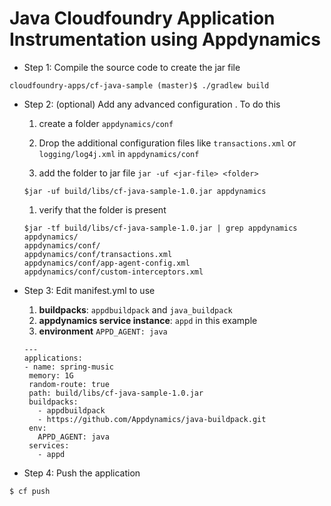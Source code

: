 Java Cloudfoundry Application Instrumentation using Appdynamics
================================================================================

- Step 1: Compile the source code to create the jar file 
```
cloudfoundry-apps/cf-java-sample (master)$ ./gradlew build
```

- Step 2: (optional) Add any advanced configuration . To do this 
  1. create a folder `appdynamics/conf` 
  
  1. Drop the additional configuration files like `transactions.xml` or `logging/log4j.xml` in `appdynamics/conf`
  
  1. add the folder to jar file  `jar -uf <jar-file> <folder>`
  ```
  $jar -uf build/libs/cf-java-sample-1.0.jar appdynamics
  ```
  1. verify that the folder is present 
  
  ```
  $jar -tf build/libs/cf-java-sample-1.0.jar | grep appdynamics
  appdynamics/
  appdynamics/conf/
  appdynamics/conf/transactions.xml
  appdynamics/conf/app-agent-config.xml
  appdynamics/conf/custom-interceptors.xml
  ```
- Step 3: Edit manifest.yml to use
   1. **buildpacks**:  `appdbuildpack` and `java_buildpack` 
   1. **appdynamics service instance**: `appd` in this example
   1. **environment** `APPD_AGENT: java`
   
   ```
   ---
  applications:
  - name: spring-music
    memory: 1G
    random-route: true
    path: build/libs/cf-java-sample-1.0.jar
    buildpacks:
      - appdbuildpack
      - https://github.com/Appdynamics/java-buildpack.git
    env:
      APPD_AGENT: java
    services:
      - appd
   
   ```
- Step 4: Push the application
```
$ cf push
```

   
